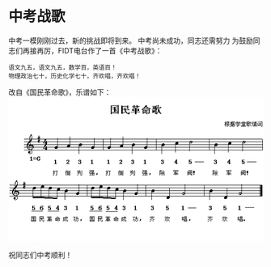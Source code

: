 # 中考战歌

中考一模刚刚过去，新的挑战即将到来。
中考尚未成功，同志还需努力
为鼓励同志们再接再厉，FIDT电台作了一首《中考战歌》：
    
    语文九五，语文九五，数学百，英语百！
    物理政治七十，历史化学七十，齐欢唱，齐欢唱！

改自《国民革命歌》，乐谱如下：
![国民革命歌](../pic/12.jpg)

祝同志们中考顺利！
